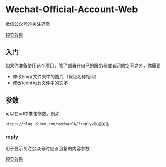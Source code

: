 # Wechat-Official-Account-Web

 微信公众号的关注界面
 
[预览效果](https://wechat.zhheo.com/)

## 入门

如果你准备使用这个项目，除了部署在自己的服务器或者网站空间之外，你需要

- 修改/img/文件夹中的图片（保证名称相同）
- 修改/config.js文件中的文本

## 参数

可以在url中携带参数。例如

```
https://blog.zhheo.com/wechatOA/?reply=欢迎关注
```

### reply

用于显示关注公众号时应该回复的内容参数

[预览效果](https://wechat.zhheo.com/?reply=%E5%BE%AE%E4%BF%A1VI)